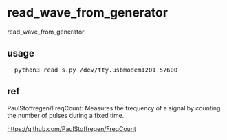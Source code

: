 # read_wave_from_generator
read_wave_from_generator

## usage
<pre>
  python3 read_s.py /dev/tty.usbmodem1201 57600
</pre>

## ref

PaulStoffregen/FreqCount: Measures the frequency of a signal by counting the number of pulses during a fixed time.

https://github.com/PaulStoffregen/FreqCount
